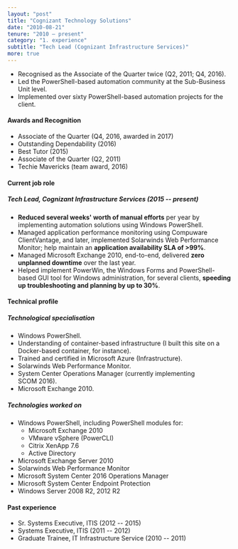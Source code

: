 ```yaml
---
layout: "post"
title: "Cognizant Technology Solutions"
date: "2010-08-21"
tenure: "2010 – present"
category: "1. experience"
subtitle: "Tech Lead (Cognizant Infrastructure Services)"
more: true
---
```


- Recognised as the Associate of the Quarter twice (Q2, 2011; Q4, 2016).
- Led the PowerShell-based automation community at the Sub-Business Unit level.
- Implemented over sixty PowerShell-based automation projects for the client.
<!--more-->

#### Awards and Recognition

- Associate of the Quarter (Q4, 2016, awarded in 2017)
- Outstanding Dependability (2016)
- Best Tutor (2015)
- Associate of the Quarter (Q2, 2011)
- Techie Mavericks (team award, 2016)

#### Current job role

##### Tech Lead, Cognizant Infrastructure Services (2015 -- present)

- **Reduced several weeks' worth of manual efforts** per year by implementing automation solutions using Windows PowerShell.
- Managed application performance monitoring using Compuware ClientVantage, and later, implemented Solarwinds Web Performance Monitor; help maintain an **application availability SLA of >99%**.
- Managed Microsoft Exchange&nbsp;2010, end-to-end, delivered **zero unplanned downtime** over the last year.
- Helped implement PowerWin, the Windows Forms and PowerShell-based GUI tool for Windows administration, for several clients, **speeding up troubleshooting and planning by up to 30%**.

#### Technical profile

##### Technological specialisation

- Windows PowerShell.
- Understanding of container-based infrastructure (I built this site on a Docker-based container, for instance).
- Trained and certified in Microsoft Azure (Infrastructure).
- Solarwinds Web Performance Monitor.
- System Center Operations Manager (currently implementing SCOM&nbsp;2016).
- Microsoft Exchange&nbsp;2010.

##### Technologies worked on

- Windows PowerShell, including PowerShell modules for:
  - Microsoft Exchange 2010
  - VMware vSphere (PowerCLI)
  - Citrix XenApp&nbsp;7.6
  - Active Directory
- Microsoft Exchange Server&nbsp;2010
- Solarwinds Web Performance Monitor
- Microsoft System Center&nbsp;2016 Operations Manager
- Microsoft System Center Endpoint Protection
- Windows Server 2008&nbsp;R2, 2012&nbsp;R2

#### Past experience

- Sr. Systems Executive, ITIS (2012 -- 2015)
- Systems Executive, ITIS (2011 -- 2012)
- Graduate Trainee, IT Infrastructure Service (2010 -- 2011)

